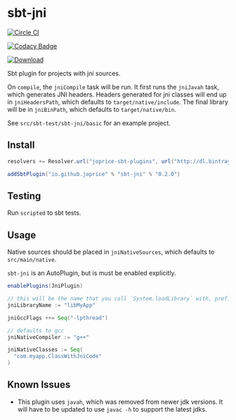 # sbt-jni

[![Circle CI](https://circleci.com/gh/joprice/sbt-jni.svg?style=svg)](https://circleci.com/gh/joprice/sbt-jni)

[![Codacy Badge](https://api.codacy.com/project/badge/grade/9fc10cf8ef334b2bb0cae9e4fc9a2e64)](https://www.codacy.com/app/pricejosephd/sbt-jni)

[![Download](https://api.bintray.com/packages/joprice/sbt-plugins/sbt-jni/images/download.svg)](https://bintray.com/joprice/sbt-plugins/sbt-jni/_latestVersion)

Sbt plugin for projects with jni sources. 

On `compile`, the `jniCompile` task will be run. It first runs the `jniJavah` task, which generates JNI headers. Headers generated for jni classes will end up in `jniHeadersPath`, which defaults to `target/native/include`. The final library will be in `jniBinPath`, which defaults to `target/native/bin`.

See `src/sbt-test/sbt-jni/basic` for an example project.

## Install

```scala
resolvers += Resolver.url("joprice-sbt-plugins", url("http://dl.bintray.com/content/joprice/sbt-plugins"))(Resolver.ivyStylePatterns)

addSbtPlugin("io.github.joprice" % "sbt-jni" % "0.2.0")
```

## Testing

Run `scripted` to sbt tests.


## Usage

Native sources should be placed in `jniNativeSources`, which defaults to `src/main/native`.

`sbt-jni` is an AutoPlugin, but is must be enabled explicitly.

```scala
enablePlugins(JniPlugin)

// this will be the name that you call `System.loadLibrary` with, prefixed with "lib"
jniLibraryName := "libMyApp"

jniGccFlags ++= Seq("-lpthread")

// defaults to gcc
jniNativeCompiler := "g++"

jniNativeClasses := Seq(
  "com.myapp.ClassWithJniCode"
)
```

## Known Issues

- This plugin uses `javah`, which was removed from newer jdk versions. It will have to be updated
  to use `javac -h` to support the latest jdks.

